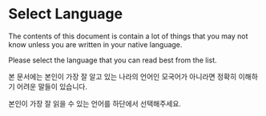 # Select Language

The contents of this document is contain a lot of things that you may not know unless you are written in your native language.

Please select the language that you can read best from the list.  
  
본 문서에는 본인이 가장 잘 알고 있는 나라의 언어인 모국어가 아니라면 정확히 이해하기 어려운 말들이 있습니다.  
  
본인이 가장 잘 읽을 수 있는 언어를 하단에서 선택해주세요.

